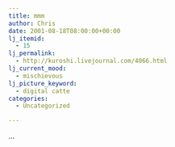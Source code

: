 ```yaml
---
title: mmm
author: Chris
date: 2001-08-18T08:00:00+00:00
lj_itemid:
  - 15
lj_permalink:
  - http://kuroshi.livejournal.com/4066.html
lj_current_mood:
  - mischievous
lj_picture_keyword:
  - digital catte
categories:
  - Uncategorized

---
```

&#8230;
